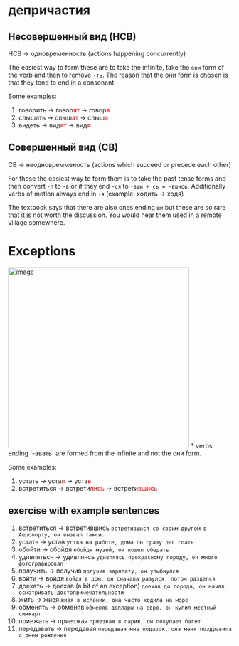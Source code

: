 # депричастия 

## Несовершенный вид (НСВ)

НСВ → одновременность (actions happening concurrently)

The easiest way to form these are to take the infinite, take the `они` form of the verb and then to remove `-ть`. The reason that the они form is chosen is that they tend to end in a consonant.

Some examples: 

1. говорить → говор<span style="color:red">ят</span> → говор<span style="color:red">я</span>  
2. слышать → слыш<span style="color:red">ат</span> → слыш<span style="color:red">а</span>
3. видеть → вид<span style="color:red">ят</span> → вид<span style="color:red">я</span> 

## Совершенный вид (СВ)
СВ → неодновремменость  (actions which succeed or precede each other)

For these the easiest way to form them is to take the past tense forms and then convert `-л` to `-в` or if they end `-cя` to `-вши + сь = -вшись`. Additionally verbs of motion always end in `-я` (example: ходить → ходя)

The textbook says that there are also ones ending `ши` but these are so rare that it is not worth the discussion. You would hear them used in a remote village somewhere. 

# Exceptions 

<img width="407" alt="image" src="https://user-images.githubusercontent.com/41984034/227010714-97d57914-be8a-43f6-98f0-28e6e4e5494b.png">
* verbs ending `-авать` are formed from the infinite and not the они form. 

Some examples: 

1. устать → уста<span style="color:red">л</span> → уста<span style="color:red">в</span>  
2. встретиться → встрети<span style="color:red">лись</span> → встрети<span style="color:red">вшись</span> 

## exercise with example sentences 

1. встретиться → встретившись `встретившися со своим другом в Аеропорту, он вызвал такси.`  
2. устать → устав `уства на работе, дома он сразу лег спать`
3. обойти → обойдя `обойдя музей, он пошел обедать`
4. удивляться → удивляясь `удивляясь прекрасному городу, он много фотографировал`
5. получить → получив `получив зарплату, он улыбнулся`
6. войти → войдя `войдя в дом, он сначала разулся, потом разделся`
7. доехать → доехав (a bit of an exception) `доехав до города, он начал осматривать достопримечательности`
8. жить → живя `живя в испании, она часто ходила на море`
9. обменять → обменяв `обменяв доллары на евро, он купил местный симкарт`
10. приежать → приезжая `приезжая в париж, он покупает багет`
11. передавать → передавая `передавая мне подарок, она меня поздравила с днем рождения` 
